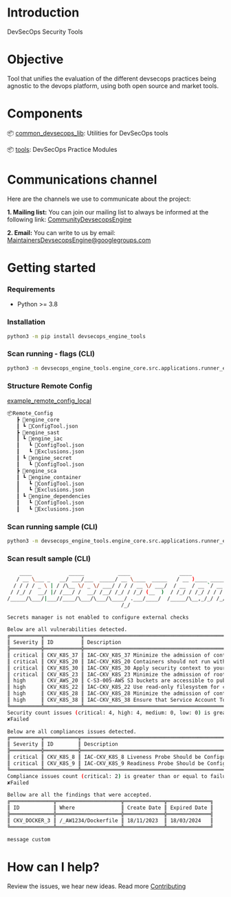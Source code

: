 # Introduction

DevSecOps Security Tools

# Objective

Tool that unifies the evaluation of the different devsecops practices being agnostic to the devops platform, using both open source and market tools.

# Components


📦 [common_devsecops_lib](https://github.com/bancolombia/NU0429001_devsecops_engine/tree/trunk/common_devsecops_lib): Utilities for DevSecOps tools




📦 [tools](https://github.com/bancolombia/NU0429001_devsecops_engine/tree/trunk/tools): DevSecOps Practice Modules

# Communications channel

Here are the channels we use to communicate about the project:

**1. Mailing list:** You can join our mailing list to always be informed at the following link: [CommunityDevsecopsEngine](https://groups.google.com/g/CommunityDevsecopsEngine)

**2. Email:** You can write to us by email:  MaintainersDevsecopsEngine@googlegroups.com

# Getting started

### Requirements

- Python >= 3.8

### Installation

```bash
python3 -m pip install devsecops_engine_tools
```

### Scan running - flags (CLI)

```bash
python3 -m devsecops_engine_tools.engine_core.src.applications.runner_engine_core --platform_devops ["local","azure"] --remote_config_repo ["remote_config_repo"] --tool ["engine_iac", "engine_dast", "engine_secret", "engine_dependencies", "engine_container"] --folder_path ["Folder path scan engine_iac"] --platform ["eks","openshift"] --use_secrets_manager ["false", "true"] --use_vulnerability_management ["false", "true"] --send_metrics ["false", "true"] --token_cmdb ["token_cmdb"] --token_vulnerability_management ["token_vulnerability_management"] --token_engine_container ["token_engine_container"] --token_engine_dependencies ["token_engine_dependencies"] 
```

### Structure Remote Config
[example_remote_config_local](https://github.com/bancolombia/NU0429001_devsecops_engine/blob/trunk/example_remote_config_local/)
```bash
📦Remote_Config
   ┣ 📂engine_core
   ┃ ┗ 📜ConfigTool.json
   ┣ 📂engine_sast
   ┃ ┗ 📂engine_iac
   ┃   ┗ 📜ConfigTool.json
   ┃   ┗ 📜Exclusions.json
   ┃ ┗ 📂engine_secret
   ┃   ┗ 📜ConfigTool.json
   ┣ 📂engine_sca
   ┃ ┗ 📂engine_container
   ┃   ┗ 📜ConfigTool.json
   ┃   ┗ 📜Exclusions.json
   ┃ ┗ 📂engine_dependencies
   ┃   ┗ 📜ConfigTool.json
   ┃   ┗ 📜Exclusions.json
```
### Scan running sample (CLI)

```bash
python3 -m devsecops_engine_tools.engine_core.src.applications.runner_engine_core --platform_devops local --remote_config_repo DevSecOps_Remote_Config --tool engine_iac --environment pdn --use_secrets_manager false --use_vulnerability_management false --send_metrics false

```
### Scan result sample (CLI)

```bash
    ____            _____           ____                ____                         __                __    _      
   / __ \___ _   __/ ___/___  _____/ __ \____  _____   / __ )____ _____  _________  / /___  ____ ___  / /_  (_)___ _
  / / / / _ \ | / /\__ \/ _ \/ ___/ / / / __ \/ ___/  / __  / __ `/ __ \/ ___/ __ \/ / __ \/ __ `__ \/ __ \/ / __ `/
 / /_/ /  __/ |/ /___/ /  __/ /__/ /_/ / /_/ (__  )  / /_/ / /_/ / / / / /__/ /_/ / / /_/ / / / / / / /_/ / / /_/ / 
/_____/\___/|___//____/\___/\___/\____/ .___/____/  /_____/\__,_/_/ /_/\___/\____/_/\____/_/ /_/ /_/_.___/_/\__,_/  
                                     /_/                                                                            

Secrets manager is not enabled to configure external checks

Below are all vulnerabilities detected.
╔══════════╦════════════╦════════════════════════════════════════════════════════════════════════════════════╦════════════════════════╗
║ Severity ║ ID         ║ Description                                                                        ║ Where                  ║
╠══════════╬════════════╬════════════════════════════════════════════════════════════════════════════════════╬════════════════════════╣
║ critical ║ CKV_K8S_37 ║ IAC-CKV_K8S_37 Minimize the admission of containers with capabilities assigned     ║ /_AW1234/app.yaml      ║
║ critical ║ CKV_K8S_20 ║ IAC-CKV_K8S_20 Containers should not run with allowPrivilegeEscalation             ║ /_AW1234/app.yaml      ║
║ critical ║ CKV_K8S_30 ║ IAC-CKV_K8S_30 Apply security context to your containers                           ║ /_AW1234/app.yaml      ║
║ critical ║ CKV_K8S_23 ║ IAC-CKV_K8S_23 Minimize the admission of root containers                           ║ /_AW1234/app.yaml      ║
║ high     ║ CKV_AWS_20 ║ C-S3-005-AWS S3 buckets are accessible to public                                   ║ /_AW1234/template.yaml ║
║ high     ║ CKV_K8S_22 ║ IAC-CKV_K8S_22 Use read-only filesystem for containers where possible              ║ /_AW1234/app.yaml      ║
║ high     ║ CKV_K8S_28 ║ IAC-CKV_K8S_28 Minimize the admission of containers with the NET_RAW capability    ║ /_AW1234/app.yaml      ║
║ high     ║ CKV_K8S_38 ║ IAC-CKV_K8S_38 Ensure that Service Account Tokens are only mounted where necessary ║ /_AW1234/app.yaml      ║
╚══════════╩════════════╩════════════════════════════════════════════════════════════════════════════════════╩════════════════════════╝
Security count issues (critical: 4, high: 4, medium: 0, low: 0) is greater than or equal to failure criteria (critical: 1, high: 8, medium: 10, low:15, operator: or)
✘Failed

Below are all compliances issues detected.
╔══════════╦═══════════╦════════════════════════════════════════════════════╦═══════════════════╗
║ Severity ║ ID        ║ Description                                        ║ Where             ║
╠══════════╬═══════════╬════════════════════════════════════════════════════╬═══════════════════╣
║ critical ║ CKV_K8S_8 ║ IAC-CKV_K8S_8 Liveness Probe Should be Configured  ║ /_AW1234/app.yaml ║
║ critical ║ CKV_K8S_9 ║ IAC-CKV_K8S_9 Readiness Probe Should be Configured ║ /_AW1234/app.yaml ║
╚══════════╩═══════════╩════════════════════════════════════════════════════╩═══════════════════╝
Compliance issues count (critical: 2) is greater than or equal to failure criteria (critical: 1)
✘Failed

Bellow are all the findings that were accepted.
╔══════════════╦═════════════════════╦═════════════╦══════════════╗
║ ID           ║ Where               ║ Create Date ║ Expired Date ║
╠══════════════╬═════════════════════╬═════════════╬══════════════╣
║ CKV_DOCKER_3 ║ /_AW1234/Dockerfile ║ 18/11/2023  ║ 18/03/2024   ║
╚══════════════╩═════════════════════╩═════════════╩══════════════╝

message custom
```

# How can I help?

Review the issues, we hear new ideas. Read more [Contributing](https://github.com/bancolombia/NU0429001_devsecops_engine/blob/trunk/docs/CONTRIBUTING.md)






